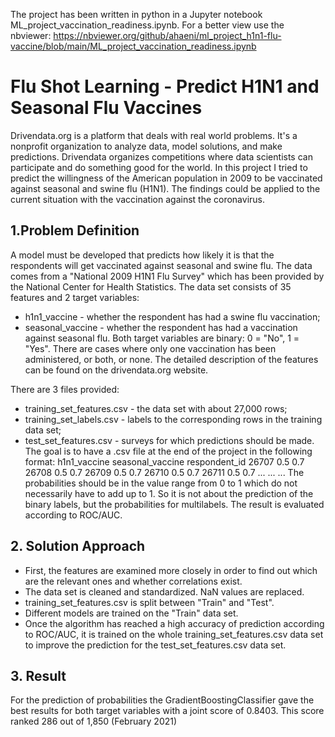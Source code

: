 The project has been written in python in a Jupyter notebook ML_project_vaccination_readiness.ipynb. For a better view use the nbviewer:
https://nbviewer.org/github/ahaeni/ml_project_h1n1-flu-vaccine/blob/main/ML_project_vaccination_readiness.ipynb

# Flu Shot Learning - Predict H1N1 and Seasonal Flu Vaccines

Drivendata.org is a platform that deals with real world problems. It's a nonprofit organization to analyze data, model solutions, and make predictions. Drivendata organizes competitions where data scientists can participate and do something good for the world. In this project I tried to predict the willingness
of the American population in 2009 to be vaccinated against seasonal and swine flu (H1N1). The findings could be applied to the current situation with the
vaccination against the coronavirus.

## 1.Problem Definition
A model must be developed that predicts how likely it is that the respondents will get vaccinated against seasonal and swine flu. The data comes from a "National 2009 H1N1 Flu Survey" which has been provided by the National Center for Health Statistics. The data set consists of 35 features and 2 target variables:
- h1n1_vaccine - whether the respondent has had a swine flu vaccination;
- seasonal_vaccine - whether the respondent has had a vaccination against seasonal flu.
Both target variables are binary: 0 = "No", 1 = "Yes". There are cases where only one vaccination has been administered, or both, or none. The detailed description of the features can be found on the drivendata.org website.

There are 3 files provided:
- training_set_features.csv - the data set with about 27,000 rows;
- training_set_labels.csv - labels to the corresponding rows in the training
data set;
- test_set_features.csv - surveys for which predictions should be made.
The goal is to have a .csv file at the end of the project in the following format:
h1n1_vaccine seasonal_vaccine
respondent_id
26707 0.5 0.7
26708 0.5 0.7
26709 0.5 0.7
26710 0.5 0.7
26711 0.5 0.7
... ... ...
The probabilities should be in the value range from 0 to 1 which do not necessarily have to add up to 1. So it is not about the prediction of the binary labels, but the probabilities for multilabels. The result is evaluated according to ROC/AUC.

## 2. Solution Approach
- First, the features are examined more closely in order to find out which are the relevant ones and whether correlations exist.
- The data set is cleaned and standardized. NaN values are replaced.
- training_set_features.csv is split between "Train" and "Test".
- Different models are trained on the "Train" data set. 
- Once the algorithm has reached a high accuracy of prediction according to ROC/AUC, it is trained on the whole training_set_features.csv data set to improve the prediction for the test_set_features.csv data set.

## 3. Result
For the prediction of probabilities the GradientBoostingClassifier gave the best results for both target variables with a joint score of 0.8403. This score ranked 286 out of 1,850 (February 2021)



